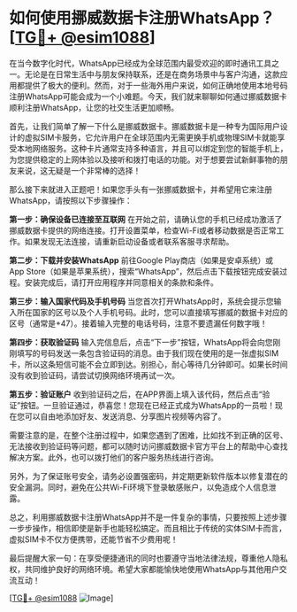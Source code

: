 # 如何使用挪威数据卡注册WhatsApp？[[TG💪+ @esim1088](https://t.me/s/esim1088)]

在当今数字化时代，WhatsApp已经成为全球范围内最受欢迎的即时通讯工具之一。无论是在日常生活中与朋友保持联系，还是在商务场景中与客户沟通，这款应用都提供了极大的便利。然而，对于一些海外用户来说，如何正确地使用本地号码注册WhatsApp可能会成为一个小难题。今天，我们就来聊聊如何通过挪威数据卡顺利注册WhatsApp，让您的社交生活更加顺畅。

首先，让我们简单了解一下什么是挪威数据卡。挪威数据卡是一种专为国际用户设计的虚拟SIM卡服务，它允许用户在全球范围内无需更换手机或物理SIM卡就能享受本地网络服务。这种卡片通常支持多种语言，并且可以绑定到您的智能手机上，为您提供稳定的上网体验以及接听和拨打电话的功能。对于想要尝试新鲜事物的朋友来说，这无疑是一个非常棒的选择！

那么接下来就进入正题吧！如果您手头有一张挪威数据卡，并希望用它来注册WhatsApp，请按照以下步骤操作：

**第一步：确保设备已连接至互联网**
在开始之前，请确认您的手机已经成功激活了挪威数据卡提供的网络连接。打开设置菜单，检查Wi-Fi或者移动数据是否正常工作。如果发现无法连接，请重新启动设备或者联系客服寻求帮助。

**第二步：下载并安装WhatsApp**
前往Google Play商店（如果是安卓系统）或App Store（如果是苹果系统），搜索“WhatsApp”，然后点击下载按钮完成安装过程。安装完成后，请打开应用程序并同意相关的条款和条件。

**第三步：输入国家代码及手机号码**
当您首次打开WhatsApp时，系统会提示您输入所在国家的区号以及个人手机号码。此时，您可以直接填写挪威的数据卡对应的区号（通常是+47）。接着输入完整的电话号码，注意不要遗漏任何数字哦！

**第四步：获取验证码**
输入完信息后，点击“下一步”按钮，WhatsApp将会向您刚刚填写的号码发送一条包含验证码的消息。由于我们现在使用的是一张虚拟SIM卡，所以这条短信可能不会立即到达。别担心，耐心等待几分钟即可。如果长时间没有收到验证码，请尝试切换网络环境再试一次。

**第五步：验证账户**
收到验证码之后，在APP界面上填入该代码，然后点击“验证”按钮。一旦验证通过，恭喜您！您现在已经正式成为WhatsApp的一员啦！现在您可以自由地添加好友、发送消息、分享图片视频等内容了。

需要注意的是，在整个注册过程中，如果您遇到了困难，比如找不到正确的区号、无法接收到验证码等问题，都可以随时访问挪威数据卡官方平台上的帮助中心查找解决方案。此外，也可以拨打他们的客户服务热线进行咨询。

另外，为了保证账号安全，请务必设置强密码，并定期更新软件版本以修复潜在的安全漏洞。同时，避免在公共Wi-Fi环境下登录敏感账户，以免造成个人信息泄露。

总之，利用挪威数据卡注册WhatsApp并不是一件复杂的事情，只要按照上述步骤一步步操作，相信即使是新手也能轻松搞定。而且相比于传统的实体SIM卡而言，虚拟SIM卡不仅方便携带，还能节省不少费用呢！

最后提醒大家一句：在享受便捷通讯的同时也要遵守当地法律法规，尊重他人隐私权，共同维护良好的网络环境。希望大家都能愉快地使用WhatsApp与其他用户交流互动！

[[TG💪+ @esim1088](https://t.me/s/esim1088) ![Image](https://i.postimg.cc/4NQfJmqS/Snipaste-2025-05-13-00-14-12.png)]
